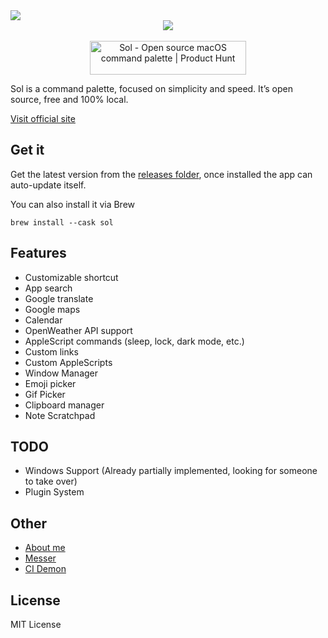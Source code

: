 <img src="https://raw.githubusercontent.com/ospfranco/sol/main/header2.png" align="center"/>

<br/>
<div align="center">
  <a align="center" href="https://twitter.com/ospfranco">
    <img src="https://img.shields.io/twitter/follow/ospfranco?label=Follow%20%40ospfranco&style=social" />
  </a>
  <br/>
  <br/>
  <a align="center" href="https://www.producthunt.com/posts/sol-2?utm_source=badge-top-post-badge&utm_medium=badge&utm_souce=badge-sol&#0045;2" target="_blank"><img src="https://api.producthunt.com/widgets/embed-image/v1/top-post-badge.svg?post_id=336659&theme=dark&period=daily" alt="Sol - Open&#0032;source&#0032;macOS&#0032;command&#0032;palette | Product Hunt" style="width: 250px; height: 54px;" width="250" height="54" /></a>
</div>

Sol is a command palette, focused on simplicity and speed. It’s open source, free and 100% local.

[Visit official site](https://solapp.io)

## Get it

Get the latest version from the [releases folder](https://github.com/ospfranco/sol/tree/main/releases), once installed the app can auto-update itself.

You can also install it via Brew

```
brew install --cask sol
```

## Features

- Customizable shortcut
- App search
- Google translate
- Google maps
- Calendar
- OpenWeather API support
- AppleScript commands (sleep, lock, dark mode, etc.)
- Custom links
- Custom AppleScripts
- Window Manager
- Emoji picker
- Gif Picker
- Clipboard manager
- Note Scratchpad

## TODO

- Windows Support (Already partially implemented, looking for someone to take over)
- Plugin System

## Other

- [About me](https://ospfranco.com)
- [Messer](https://messerapp.cc)
- [CI Demon](https://cidemon.com)

## License

MIT License
